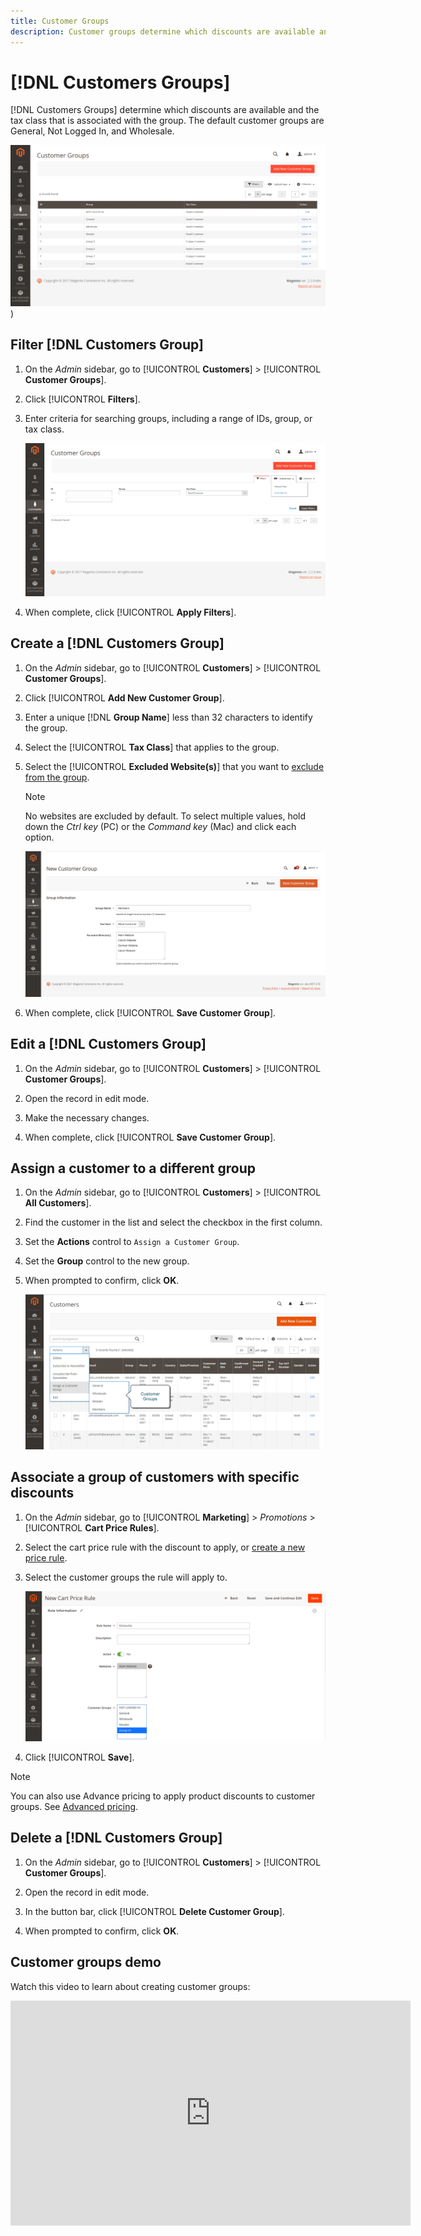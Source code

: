 ```yaml
---
title: Customer Groups
description: Customer groups determine which discounts are available and the tax class that is associated with the group.
---
```


# [!DNL Customers Groups]

[!DNL Customers Groups] determine which discounts are available and the tax class that is associated with the group. The default customer groups are General, Not Logged In, and Wholesale.

![Customer Groups](assets/customer-groups.png))<!-- zoom -->

## Filter [!DNL Customers Group]

1. On the _Admin_ sidebar, go to [!UICONTROL **Customers**] > [!UICONTROL **Customer Groups**].

1. Click [!UICONTROL **Filters**].

1. Enter criteria for searching groups, including a range of IDs, group, or tax class.

   ![Filtering Options](assets/groups-filters.png)<!-- zoom -->

1. When complete, click [!UICONTROL **Apply Filters**].

## Create a [!DNL Customers Group]

1. On the _Admin_ sidebar, go to [!UICONTROL **Customers**] > [!UICONTROL **Customer Groups**].

1. Click [!UICONTROL **Add New Customer Group**].

1. Enter a unique [!DNL **Group Name**] less than 32 characters to identify the group.

1. Select the [!UICONTROL **Tax Class**] that applies to the group.

1. Select the [!UICONTROL **Excluded Website(s)**] that you want to [exclude from the group](https://developer.adobe.com/commerce/php/development/components/indexing/optimization/).

   >[!NOTE]
   >
   > No websites are excluded by default. To select multiple values, hold down the _Ctrl key_ (PC) or the _Command key_ (Mac) and click each option.

   ![Group Information](assets/group-information.png)<!-- zoom -->

1. When complete, click [!UICONTROL **Save Customer Group**].

## Edit a [!DNL Customers Group]

1. On the _Admin_ sidebar, go to [!UICONTROL **Customers**] > [!UICONTROL **Customer Groups**].

1. Open the record in edit mode.

1. Make the necessary changes.

1. When complete, click [!UICONTROL **Save Customer Group**].

## Assign a customer to a different group

1. On the _Admin_ sidebar, go to [!UICONTROL **Customers**] > [!UICONTROL **All Customers**].

1. Find the customer in the list and select the checkbox in the first column.

1. Set the **Actions** control to `Assign a Customer Group`.

1. Set the **Group** control to the new group.

1. When prompted to confirm, click **OK**.

   ![Assign a Customer Group](assets/group-assign.png)<!-- zoom -->

## Associate a group of customers with specific discounts

1. On the _Admin_ sidebar, go to [!UICONTROL **Marketing**] > _Promotions_ > [!UICONTROL **Cart Price Rules**].

1. Select the cart price rule with the discount to apply, or [create a new price rule](../merchandising-promotions/price-rules-catalog.md).

1. Select the customer groups the rule will apply to.

   ![Customer Group to Specific Discounts](assets/group-discount.png)<!-- zoom -->

1. Click [!UICONTROL **Save**].

>[!NOTE]
>
> You can also use Advance pricing to apply product discounts to customer groups. See [Advanced pricing](../catalog/product-price-group.md).

## Delete a [!DNL Customers Group]

1. On the _Admin_ sidebar, go to [!UICONTROL **Customers**] > [!UICONTROL **Customer Groups**].

1. Open the record in edit mode.

1. In the button bar, click [!UICONTROL **Delete Customer Group**].

1. When prompted to confirm, click **OK**.

## Customer groups demo

Watch this video to learn about creating customer groups:

<iframe title="Adobe Video Publishing Cloud Player" width="640" height="360" src="https://video.tv.adobe.com/v/343660/" frameborder="0" webkitallowfullscreen mozallowfullscreen allowfullscreen scrolling="no"></iframe>
